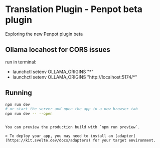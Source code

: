 # Translation Plugin - Penpot beta plugin
Exploring the new Penpot plugin beta 

## Ollama locahost for CORS issues

run in terminal: 
* launchctl setenv OLLAMA_ORIGINS "*"
* launchctl setenv OLLAMA_ORIGINS "http://localhost:5174/*"


## Running


```bash
npm run dev
# or start the server and open the app in a new browser tab
npm run dev -- --open
```

```

You can preview the production build with `npm run preview`.

> To deploy your app, you may need to install an [adapter](https://kit.svelte.dev/docs/adapters) for your target environment.
